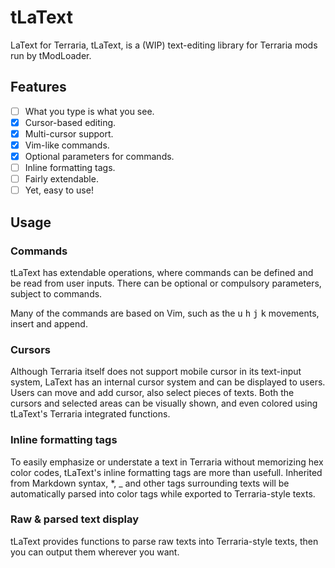 # tLaText
LaText for Terraria, tLaText, is a (WIP) text-editing library for Terraria mods run by tModLoader.

## Features
- [ ] What you type is what you see.
- [x] Cursor-based editing.
- [x] Multi-cursor support.
- [x] Vim-like commands.
- [x] Optional parameters for commands.
- [ ] Inline formatting tags.
- [ ] Fairly extendable.
- [ ] Yet, easy to use!

## Usage

### Commands
tLaText has extendable operations, where commands can be defined and be read from user inputs.
There can be optional or compulsory parameters, subject to commands.

Many of the commands are based on Vim, such as the <kbd>u</kbd> <kbd>h</kbd> <kbd>j</kbd> <kbd>k</kbd> movements, insert and append.

### Cursors
Although Terraria itself does not support mobile cursor in its text-input system, LaText has an internal cursor system and can be displayed to users. Users can move and add cursor, also select pieces of texts.
Both the cursors and selected areas can be visually shown, and even colored using tLaText's Terraria integrated functions.

### Inline formatting tags
To easily emphasize or understate a text in Terraria without memorizing hex color codes, tLaText's inline formatting tags are more than usefull.
Inherited from Markdown syntax, \*, \_ and other tags surrounding texts will be automatically parsed into color tags while exported to Terraria-style texts.

### Raw & parsed text display
tLaText provides functions to parse raw texts into Terraria-style texts, then you can output them wherever you want.
